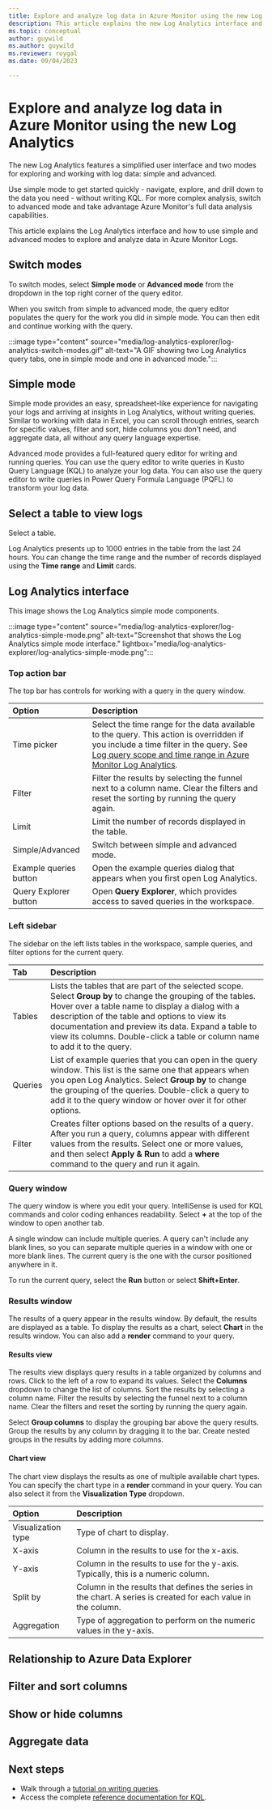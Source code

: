 ```yaml
---
title: Explore and analyze log data in Azure Monitor using the new Log Analytics 
description: This article explains the new Log Analytics interface and how to use simple and advanced modes to explore and analyze data in Azure Monitor Logs.
ms.topic: conceptual
author: guywild
ms.author: guywild
ms.reviewer: roygal
ms.date: 09/04/2023

---
```


# Explore and analyze log data in Azure Monitor using the new Log Analytics 

The new Log Analytics features a simplified user interface and two modes for exploring and working with log data: simple and advanced. 

Use simple mode to get started quickly - navigate, explore, and drill down to the data you need - without writing KQL. For more complex analysis, switch to advanced mode and take advantage Azure Monitor's full data analysis capabilities.

This article explains the Log Analytics interface and how to use simple and advanced modes to explore and analyze data in Azure Monitor Logs.     

## Switch modes

To switch modes, select **Simple mode** or **Advanced mode** from the dropdown in the top right corner of the query editor.

When you switch from simple to advanced mode, the query editor populates the query for the work you did in simple mode. You can then edit and continue working with the query.


:::image type="content" source="media/log-analytics-explorer/log-analytics-switch-modes.gif" alt-text="A GIF showing two Log Analytics query tabs, one in simple mode and one in advanced mode.":::

## Simple mode

Simple mode provides an easy, spreadsheet-like experience for navigating your logs and arriving at insights in Log Analytics, without writing queries. Similar to working with data in Excel, you can scroll through entries, search for specific values, filter and sort, hide columns you don't need, and aggregate data, all without any query language expertise.

Advanced mode provides a full-featured query editor for writing and running queries. You can use the query editor to write queries in Kusto Query Language (KQL) to analyze your log data. You can also use the query editor to write queries in Power Query Formula Language (PQFL) to transform your log data.


## Select a table to view logs

Select a table.

Log Analytics presents up to 1000 entries in the table from the last 24 hours. You can change the time range and the number of records displayed using the **Time range** and **Limit** cards.

## Log Analytics interface

This image shows the Log Analytics simple mode components.

:::image type="content" source="media/log-analytics-explorer/log-analytics-simple-mode.png" alt-text="Screenshot that shows the Log Analytics simple mode interface." lightbox="media/log-analytics-explorer/log-analytics-simple-mode.png":::

### Top action bar

The top bar has controls for working with a query in the query window.

| Option | Description |
|:---|:---|
| Time picker | Select the time range for the data available to the query. This action is overridden if you include a time filter in the query. See [Log query scope and time range in Azure Monitor Log Analytics](./scope.md). |
|Filter|Filter the results by selecting the funnel next to a column name. Clear the filters and reset the sorting by running the query again.|
|Limit|Limit the number of records displayed in the table.|
|Simple/Advanced|Switch between simple and advanced mode.|
| Example queries button | Open the example queries dialog that appears when you first open Log Analytics. |
| Query Explorer button | Open **Query Explorer**, which provides access to saved queries in the workspace. |

### Left sidebar

The sidebar on the left lists tables in the workspace, sample queries, and filter options for the current query.

| Tab | Description |
|:---|:---|
| Tables | Lists the tables that are part of the selected scope. Select **Group by** to change the grouping of the tables. Hover over a table name to display a dialog with a description of the table and options to view its documentation and preview its data. Expand a table to view its columns. Double-click a table or column name to add it to the query. |
| Queries | List of example queries that you can open in the query window. This list is the same one that appears when you open Log Analytics. Select **Group by** to change the grouping of the queries. Double-click a query to add it to the query window or hover over it for other options. |
| Filter | Creates filter options based on the results of a query. After you run a query, columns appear with different values from the results. Select one or more values, and then select **Apply & Run** to add a **where** command to the query and run it again. |

### Query window

The query window is where you edit your query. IntelliSense is used for KQL commands and color coding enhances readability. Select **+** at the top of the window to open another tab.

A single window can include multiple queries. A query can't include any blank lines, so you can separate multiple queries in a window with one or more blank lines. The current query is the one with the cursor positioned anywhere in it.

To run the current query, select the **Run** button or select **Shift+Enter**.

### Results window

The results of a query appear in the results window. By default, the results are displayed as a table. To display the results as a chart, select **Chart** in the results window. You can also add a **render** command to your query.

#### Results view

The results view displays query results in a table organized by columns and rows. Click to the left of a row to expand its values. Select the **Columns** dropdown to change the list of columns. Sort the results by selecting a column name. Filter the results by selecting the funnel next to a column name. Clear the filters and reset the sorting by running the query again.

Select **Group columns** to display the grouping bar above the query results. Group the results by any column by dragging it to the bar. Create nested groups in the results by adding more columns.

#### Chart view

The chart view displays the results as one of multiple available chart types. You can specify the chart type in a **render** command in your query. You can also select it from the **Visualization Type** dropdown.

| Option | Description |
|:---|:---|
| Visualization type | Type of chart to display. |
| X-axis | Column in the results to use for the x-axis.
| Y-axis | Column in the results to use for the y-axis. Typically, this is a numeric column. |
| Split by | Column in the results that defines the series in the chart. A series is created for each value in the column. |
| Aggregation | Type of aggregation to perform on the numeric values in the y-axis. |

## Relationship to Azure Data Explorer


## Filter and sort columns

## Show or hide columns

## Aggregate data

 
## Next steps
- Walk through a [tutorial on writing queries](/azure/data-explorer/kusto/query/tutorial?pivots=azuremonitor).
- Access the complete [reference documentation for KQL](/azure/kusto/query/).
